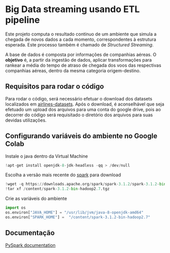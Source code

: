 
# Big Data streaming usando ETL pipeline

Este projeto computa o resultado contínuo de um ambiente que simula a chegada de novos dados a cada momento, correspondentes à estrutura esperada. Este processo também é chamado de *Structured Streaming*.

A base de dados é composta por informações de companhias aéreas. O **objetivo** é, a partir da ingestão de dados, aplicar transformações para rankear a média do tempo de atraso de chegada dos voos das respectivas companhias aéreas, dentro da mesma categoria origem-destino.

## Requisitos para rodar o código

Para rodar o código, será necessário efetuar o download dos datasets localizados em [airlines-datasets](airlines-datasets). Após o download, é aconselhável que seja efetuado um upload dos arquivos para uma conta do google drive, pois ao decorrer do código será requisitado o diretório dos arquivos para suas devidas utilizações.
## Configurando variáveis do ambiente no Google Colab

Instale o java dentro da Virtual Machine

```python
!apt-get install openjdk-8-jdk-headless -qq > /dev/null
```

Escolha a versão mais recente do [spark](https://spark.apache.org/downloads.html) para download

```python
!wget -q https://downloads.apache.org/spark/spark-3.1.2/spark-3.1.2-bin-hadoop2.7.tgz
!tar xf /content/spark-3.1.2-bin-hadoop2.7.tgz
```

Crie as variáveis do ambiente

```python
import os
os.environ["JAVA_HOME"] = "/usr/lib/jvm/java-8-openjdk-amd64"
os.environ["SPARK_HOME"] =  "/content/spark-3.1.2-bin-hadoop2.7"
```


## Documentação

[PySpark documentation](https://sparkbyexamples.com/pyspark/)

